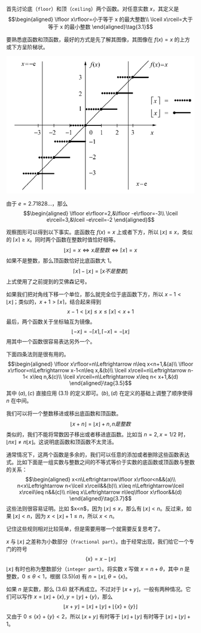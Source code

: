 首先讨论底（`floor`）和顶（`ceiling`）两个函数。对任意实数 $x$，其定义是
$$\begin{aligned}
\lfloor x\rfloor=小于等于 x 的最大整数\\
\lceil x\rceil=大于等于 x 的最小整数
\end{aligned}\tag{3.1}$$

要熟悉底函数和顶函数，最好的方式是先了解其图像，其图像在 $f(x)=x$ 的上方或下方呈阶梯状。

![](0101.png)

由于 $e=2.71828...$，那么
$$\begin{aligned}
\lfloor e\rfloor=2,&\lfloor -e\rfloor=-3\\
\lceil e\rceil=3,&\lceil -e\rceil=-2
\end{aligned}$$

观察图形可以得到以下事实。底函数在 $f(x)=x$ 上或者下方，所以 $\lfloor x\rfloor\leq x$，类似的 $\lceil x\rceil\geq x$。同时两个函数在整数时值恰好相等。
$$\lfloor x\rfloor=x\Leftrightarrow x 是整数\Leftrightarrow \lceil x\rceil=x$$
如果不是整数，那么顶函数恰好比底函数大 1。
$$\lceil x\rceil-\lfloor x\rfloor=[x 不是整数]\tag{3.2}$$
上式使用了之前提到的艾佛森记号。

如果我们把对角线下移一个单位，那么就完全位于底函数下方，所以 $x-1<\lfloor x\rfloor$；类似的，$x+1>\lceil x\rceil$，结合起来得到
$$x-1<\lfloor x\rfloor\leq x\leq\lceil x\rceil<x+1\tag{3.3}$$
最后，两个函数关于坐标轴互为镜像。
$$\lfloor -x\rfloor=-\lceil x\rceil,\lceil -x\rceil=-\lfloor x\rfloor\tag{3.4}$$
用其中一个函数很容易表达另外一个。

下面四条法则是很有用的。
$$\begin{aligned}
\lfloor x\rfloor=n\Leftrightarrow n\leq x<n+1,&(a)\\
\lfloor x\rfloor=n\Leftrightarrow x-1<n\leq x,&(b)\\
\lceil x\rceil=n\Leftrightarrow n-1< x\leq n,&(c)\\
\lceil x\rceil=n\Leftrightarrow x\leq n< x+1,&(d)
\end{aligned}\tag{3.5}$$
其中 $(a),(c)$ 直接应用 $(3.1)$ 的定义即可。$(b), (d)$ 在定义的基础上调整了顺序使得 $n$ 在中间。

我们可以将一个整数移进或移出底函数和顶函数。
$$\lfloor x+n\rfloor=\lfloor x\rfloor+n, n 是整数\tag{3.6}$$
类似的，我们不能将常数因子移出或者移进底函数。比如当 $n=2,x=1/2$ 时，$\lfloor nx\rfloor\neq n\lfloor x\rfloor$。这说明底函数和顶函数不太灵活。

通常情况下，这两个函数是多余的，我们可以任意的添加或者删除这些函数表达式。比如下面是一组实数与整数之间的不等式等价于实数的底函数或顶函数与整数的关系：
$$\begin{aligned}
x<n\Leftrightarrow\lfloor x\rfloor<n&&(a)\\
n<x\Leftrightarrow n<\lceil x\rceil&&(b)\\
x\leq n\Leftrightarrow\lceil x\rceil\leq n&&(c)\\
n\leq x\Leftrightarrow n\leq\lfloor x\rfloor&&(d)
\end{aligned}\tag{3.7}$$
这些法则很容易证明。比如 $x<n\$，因为 $\lfloor x\rfloor\leq x$，那么有 $\lfloor x\rfloor<n$。反过来，如果 $\lfloor x\rfloor<n$，因为 $x<\lfloor x\rfloor+1\leq n$，所以 $x<n$。

记住这些规则相对比较简单，但是需要用哪一个就需要反复思考了。

$x$ 与 $\lfloor x\rfloor$ 之差称为小数部分（`fractional part`）。由于经常出现，我们给它一个专门的符号
$$\{x\}=x-\lfloor x\rfloor\tag{3.8}$$
$\lfloor x\rfloor$ 有时也称为整数部分（`integer part`）。将实数 $x$ 写做 $x=n+\theta$，其中 $n$ 是整数，$0\leq\theta <1$，根据 $(3.5)(a)$ 有 $n=\lfloor x\rfloor,\theta=\{x\}$。

如果 $n$ 是实数，那么 $(3.6)$ 就不再成立。不过对于 $\lfloor x+y\rfloor$，一般有两种情况。它们可以写作 $x=\lfloor x\rfloor+\{x\},y=\lfloor y\rfloor+\{y\}$，那么
$$\lfloor x+y\rfloor=\lfloor x\rfloor+\lfloor y\rfloor+\lfloor\{x\}+\{y\}\rfloor$$
又由于 $0\leq\{x\}+\{y\}<2$，所以 $\lfloor x+y\rfloor$ 有时等于 $\lfloor x\rfloor+\lfloor y\rfloor$ 有时等于 $\lfloor x\rfloor+\lfloor y\rfloor+1$。
